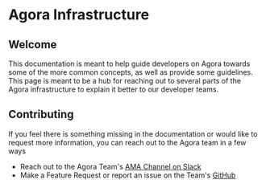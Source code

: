 # Agora Infrastructure

## Welcome

This documentation is meant to help guide developers on Agora towards some of
the more common concepts, as well as provide some guidelines. This page is
meant to be a hub for reaching out to several parts of the Agora infrastructure
to explain it better to our developer teams.

## Contributing

If you feel there is something missing in the documentation or would like to
request more information, you can reach out to the Agora team in a few ways

* Reach out to the Agora Team's [AMA Channel on Slack](https://woven-by-toyota.slack.com/archives/C02CVJLTMJ7)
* Make a Feature Request or report an issue on the Team's [GitHub](https://github.tri-ad.tech/cityos-platform/cityos/issues/new/choose)
